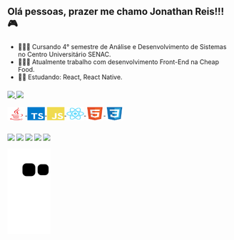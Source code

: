 ## Olá pessoas, prazer me chamo Jonathan Reis!!! 🎮


###

- 👨🏼‍🎓 Cursando 4° semestre de Análise e Desenvolvimento de Sistemas no Centro Universitário SENAC.
- 👨🏼‍💼 Atualmente trabalho com desenvolvimento Front-End na Cheap Food.
- 🥷🏼 Estudando: React, React Native.


### <div align="center">
  <a href="https://github.com/jreiscrf">
  <img height="150em" src="https://github-readme-stats.vercel.app/api/top-langs/?username=jreiscrf&layout=compact&langs_count=10&bg_color=90,000000,7fff00&theme=chartreuse-dark"/>
  <img height="150em" src="https://github-readme-stats.vercel.app/api?username=jreiscrf&show_icons=true&include_all_commits=true&count_private=true&layout=compact&bg_color=90,000000,7fff00&theme=chartreuse-dark&custom_title=Stats%20of%20Jonathan%20Reis"/>
</div>
<div style="display: inline_block"><br>
  
  <img align="center" alt="Reis-Java" height="30" width="40" src="https://raw.githubusercontent.com/devicons/devicon/master/icons/java/java-plain.svg" style="max-width: 100%;">
  <img align="center" alt="Reis-Ts" height="30" width="40" src="https://raw.githubusercontent.com/devicons/devicon/master/icons/typescript/typescript-plain.svg" style="max-width: 100%;">
  <img align="center" alt="Reis-Js" height="30" width="40" src="https://raw.githubusercontent.com/devicons/devicon/master/icons/javascript/javascript-plain.svg" style="max-width: 100%;">
  <img align="center" alt="Reis-React" height="30" width="40" src="https://raw.githubusercontent.com/devicons/devicon/master/icons/react/react-original.svg" style="max-width: 100%;">
  <img align="center" alt="Reis-HTML" height="30" width="40" src="https://raw.githubusercontent.com/devicons/devicon/master/icons/html5/html5-original.svg" style="max-width: 100%;">
  <img align="center" alt="Reis-CSS" height="30" width="40" src="https://raw.githubusercontent.com/devicons/devicon/master/icons/css3/css3-original.svg" style="max-width: 100%;">
       
  ##
 <div>
    <a href = "https://www.linkedin.com/in/jonathan-torres-reis/"><img src="https://img.shields.io/badge/-Linkedin-1371cf?style=for-the-badge&logo=linkedin&logoColor=white" target="_blank"></a>
    <a href="https://instagram.com/jreiscrf" target="_blank"><img src="https://img.shields.io/badge/-Instagram-%23E4405F?style=for-the-badge&logo=instagram&logoColor=white" target="_blank"></a>
    <a href="https://wa.me/+5511959862664" target="_blank"><img src="https://img.shields.io/badge/-Whatsapp-%3bbf0f?style=for-the-badge&logo=whatsapp&logoColor=white" target="_blank"></a>
    <a href = "https://mailto:jonathan.reis.torres@gmail.com"><img src="https://img.shields.io/badge/-Gmail-%23333?style=for-the-badge&logo=gmail&logoColor=red" target="_blank"></a>
    <a href = "https://discord.gg/by2at9t9"><img src="https://img.shields.io/badge/-Discord-7289DA?style=for-the-badge&logo=discord&logoColor=white" target="_blank"></a>
    
   
   ![Snake animation](https://github.com/jreiscrf/jreiscrf/blob/output/github-contribution-grid-snake.svg)

   </div>
 
